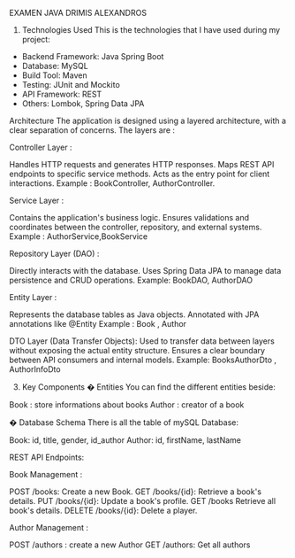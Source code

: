 EXAMEN JAVA DRIMIS ALEXANDROS


1. Technologies Used
This is the technologies that I have used during my project:

- Backend Framework: Java Spring Boot
- Database: MySQL
- Build Tool: Maven
- Testing: JUnit and Mockito
- API Framework: REST
- Others: Lombok, Spring Data JPA


 Architecture
The application is designed using a layered architecture, with a clear separation of concerns. The layers are :

Controller Layer :

  Handles HTTP requests and generates HTTP responses.
  Maps REST API endpoints to specific service methods.
  Acts as the entry point for client interactions.
  Example : BookController, AuthorController.

Service Layer :

  Contains the application's business logic.
  Ensures validations and coordinates between the controller, repository, and external systems.
  Example : AuthorService,BookService

Repository Layer (DAO) :

  Directly interacts with the database.
  Uses Spring Data JPA to manage data persistence and CRUD operations.
  Example: BookDAO, AuthorDAO 

Entity Layer :

  Represents the database tables as Java objects.
  Annotated with JPA annotations like @Entity
  Example : Book , Author

DTO Layer (Data Transfer Objects):
  Used to transfer data between layers without exposing the actual entity structure.
  Ensures a clear boundary between API consumers and internal models.
  Example: BooksAuthorDto , AuthorInfoDto

3. Key Components
� Entities
You can find the different entities beside:
  
  Book : store informations about books
  Author : creator of a book 

� Database Schema
There is all the table of mySQL Database:

  Book: id, title, gender, id_author
  Author: id, firstName, lastName


REST API Endpoints:

Book Management :

  POST /books: Create a new Book.
  GET /books/{id}: Retrieve a book's details.
  PUT /books/{id}: Update a book's profile.
  GET /books Retrieve all book's details.
  DELETE /books/{id}: Delete a player.

Author Management :

  POST /authors : create a new Author
  GET /authors: Get all authors 




